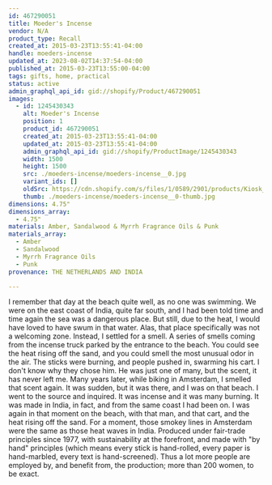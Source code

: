 ```yaml
---
id: 467290051
title: Moeder's Incense
vendor: N/A
product_type: Recall
created_at: 2015-03-23T13:55:41-04:00
handle: moeders-incense
updated_at: 2023-08-02T14:37:54-04:00
published_at: 2015-03-23T13:55:00-04:00
tags: gifts, home, practical
status: active
admin_graphql_api_id: gid://shopify/Product/467290051
images:
  - id: 1245430343
    alt: Moeder's Incense
    position: 1
    product_id: 467290051
    created_at: 2015-03-23T13:55:41-04:00
    updated_at: 2015-03-23T13:55:41-04:00
    admin_graphql_api_id: gid://shopify/ProductImage/1245430343
    width: 1500
    height: 1500
    src: ./moeders-incense/moeders-incense__0.jpg
    variant_ids: []
    oldSrc: https://cdn.shopify.com/s/files/1/0589/2901/products/Kiosk_2014_09_630.jpeg?v=1427133341
    thumb: ./moeders-incense/moeders-incense__0-thumb.jpg
dimensions: 4.75"
dimensions_array:
  - 4.75"
materials: Amber, Sandalwood & Myrrh Fragrance Oils & Punk
materials_array:
  - Amber
  - Sandalwood
  - Myrrh Fragrance Oils
  - Punk
provenance: THE NETHERLANDS AND INDIA

---
```


I remember that day at the beach quite well, as no one was swimming. We were on the east coast of India, quite far south, and I had been told time and time again the sea was a dangerous place. But still, due to the heat, I would have loved to have swum in that water. Alas, that place specifically was not a welcoming zone. Instead, I settled for a smell. A series of smells coming from the incense truck parked by the entrance to the beach. You could see the heat rising off the sand, and you could smell the most unusual odor in the air. The sticks were burning, and people pushed in, swarming his cart. I don't know why they chose him. He was just one of many, but the scent, it has never left me. Many years later, while biking in Amsterdam, I smelled that scent again. It was sudden, but it was there, and I was on that beach. I went to the source and inquired. It was incense and it was many burning. It was made in India, in fact, and from the same coast I had been on. I was again in that moment on the beach, with that man, and that cart, and the heat rising off the sand. For a moment, those smokey lines in Amsterdam were the same as those heat waves in India. Produced under fair-trade principles since 1977, with sustainability at the forefront, and made with "by hand" principles (which means every stick is hand-rolled, every paper is hand-marbled, every text is hand-screened). Thus a lot more people are employed by, and benefit from, the production; more than 200 women, to be exact.